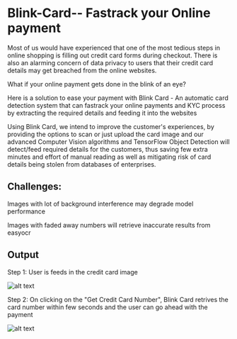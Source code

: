 # Blink-Card-- Fastrack your Online payment

Most of us would have experienced that one of the most tedious steps in online shopping is filling out credit card forms during checkout. There is also an alarming concern of data privacy to users that their credit card details may get breached from the online websites.

What if your online payment gets done in the blink of an eye?

Here is a solution to ease your payment with Blink Card - An automatic card detection system that can fastrack your online payments and KYC process by extracting the required details and feeding it into the websites

Using Blink Card, we intend to improve the customer's experiences, by providing the options to scan or just upload the card image and our advanced Computer Vision algorithms and TensorFlow Object Detection will detect/feed required details for the customers, thus saving few extra minutes and effort of manual reading as well as mitigating risk of card details being stolen from databases of enterprises.

## Challenges:

Images with lot of background interference may degrade model performance

Images with faded away numbers will retrieve inaccurate results from easyocr

## Output

Step 1: User is feeds in the credit card image 

![alt text](https://github.com/Kaviya-U-C/Blink-Card-For-Credit-Card/blob/main/Output/1.jpeg?raw=true)


Step 2: On clicking on the "Get Credit Card Number", Blink Card retrives the card number within few seconds and the user can go ahead with the payment

![alt text](https://github.com/Kaviya-U-C/Blink-Card-For-Credit-Card/blob/main/Output/2.jpeg?raw=true)



